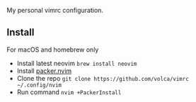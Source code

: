 My personal vimrc configuration.

## Install

For macOS and homebrew only

* Install latest neovim `brew install neovim`
* Install [packer.nvim](https://github.com/wbthomason/packer.nvim)
* Clone the repo `git clone https://github.com/volca/vimrc ~/.config/nvim`
* Run command ```nvim +PackerInstall```
